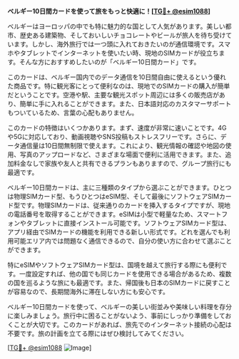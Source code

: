 **ベルギー10日間カードを使って旅をもっと快適に！[[TG💪+ @esim1088](https://t.me/s/esim1088)]**

ベルギーはヨーロッパの中でも特に魅力的な国として人気があります。美しい都市、歴史ある建築物、そしておいしいチョコレートやビールが旅人を待ち受けています。しかし、海外旅行では一つ頭に入れておきたいのが通信環境です。スマホやタブレットでインターネットを使いたい時、現地のSIMカードが役立ちます。そんな方におすすめしたいのが「ベルギー10日間カード」です。

このカードは、ベルギー国内でのデータ通信を10日間自由に使えるという優れた商品です。特に観光客にとって便利なのは、現地でのSIMカードの購入が簡単だということです。空港や駅、主要な観光スポット周辺には多くの販売店があり、簡単に手に入れることができます。また、日本語対応のカスタマーサポートもついているため、言葉の心配もありません。

このカードの特徴はいくつかあります。まず、速度が非常に速いことです。4Gや5Gに対応しており、動画視聴やSNS投稿もストレスフリーです。さらに、データ通信量は10日間無制限で使えます。これにより、観光情報の確認や地図の使用、写真のアップロードなど、さまざまな場面で便利に活用できます。また、追加料金なしで家族や友人と共有できるプランもありますので、グループ旅行にも最適です。

ベルギー10日間カードは、主に三種類のタイプから選ぶことができます。ひとつは物理SIMカード型、もうひとつはeSIM型、そして最後にソフトウェアSIMカード型です。物理SIMカードは、従来通りのカードを挿入するタイプですが、現地の電話番号を取得することができます。eSIMは小型で軽量なため、スマートフォンやタブレットに直接インストール可能です。ソフトウェアSIMカード型は、アプリ経由でSIMカードの機能を利用できる新しい形式です。どれを選んでも利用可能エリア内では問題なく通信できるので、自分の使い方に合わせて選ぶことができます。

特にeSIMやソフトウェアSIMカード型は、国境を越えて旅行する際にも便利です。一度設定すれば、他の国でも同じカードを使用できる場合があるため、複数の国を巡るような旅にも最適です。また、帰国後も日本のSIMカードに戻すことが容易なので、長期間海外に滞在しない方にも安心です。

ベルギー10日間カードを使って、ベルギーの美しい街並みや美味しい料理を存分に楽しみましょう。旅行中に困ることがないよう、事前にしっかり準備をしておくことが大切です。このカードがあれば、旅先でのインターネット接続の心配は不要です。旅の計画を立てる際にはぜひ検討してみてください。

[[TG💪+ @esim1088](https://t.me/s/esim1088) ![Image](https://i.postimg.cc/Y0z9fWf4/image.png)]